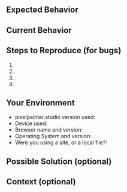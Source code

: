 <!--- Do you have a clear title above that gives a good summary of the issue? -->

## Expected Behavior
<!--- If it's a bug, what do you think should have happened? -->
<!--- If it's a change/improvement, how should it work? -->

## Current Behavior
<!--- If it's a bug, what actually happened for you? List errors if you have them. -->
<!--- If it's a change/improvement, how is it different from the current behavior? -->
<!--- Screenshots and gifs are welcome. -->

## Steps to Reproduce (for bugs)
<!--- List what steps you took to encounter this bug, add more steps if needed. -->
1.
2.
3.
4.

## Your Environment
* pixelpainter.studio version used:
* Device used:
* Browser name and version:
* Operating System and version:
* Were you using a site, or a local file?:

## Possible Solution (optional)
<!--- If it's a bug and you think you have a fix for it, what is that fix? -->
<!--- If it's a change/improvement, how do you think it should be implemented? -->

## Context (optional)
<!--- How has this issue affected you and what you are trying to accomplish? -->
<!--- Providing context helps to come up with useful real world solutions -->
